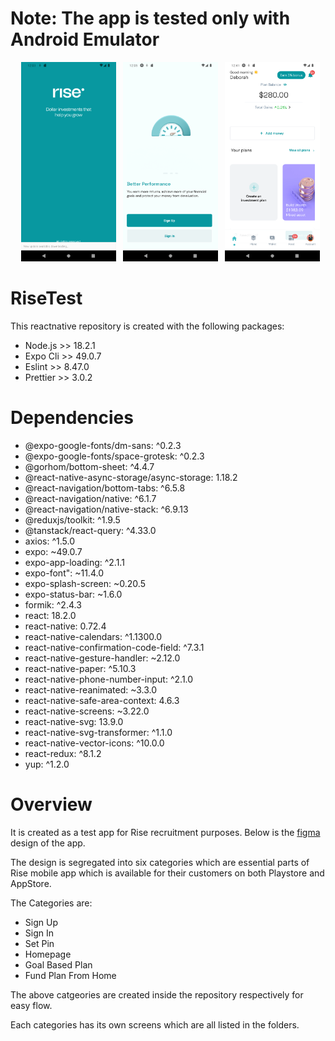<h1>Note: The app is tested only with Android Emulator</h1>

<!-- 
![Screenshot](docs/images/Screenshot_1697713410.png) -->
<!-- 
![Screenshot](docs/images/Screenshot_1697713565.png) -->
<!-- ![Screenshot](docs/images/Screenshot_1697715690.png) -->


<p align="center" >
&nbsp;
<img src="docs/images/Screenshot_1.png"  width="30%" 
     height="auto"  alt="Screenshot 1"/>
&nbsp;
<img src="docs/images/Screenshot_2.png" width="30%"  height="auto"  alt="Screenshot 2"   />
&nbsp;
<img src="docs/images/Screenshot_3.png"  width="30%" 
     height="auto" alt="Screenshot 3" />
</p>


# RiseTest
This reactnative repository is created with the following packages:

- Node.js >> 18.2.1
-  Expo Cli >> 49.0.7
-   Eslint >> 8.47.0
-   Prettier >> 3.0.2

# Dependencies
- @expo-google-fonts/dm-sans: ^0.2.3 
- @expo-google-fonts/space-grotesk: ^0.2.3
-  @gorhom/bottom-sheet: ^4.4.7
 - @react-native-async-storage/async-storage: 1.18.2
 - @react-navigation/bottom-tabs: ^6.5.8
- @react-navigation/native: ^6.1.7
- @react-navigation/native-stack: ^6.9.13
- @reduxjs/toolkit: ^1.9.5
 - @tanstack/react-query: ^4.33.0
-  axios: ^1.5.0
-  expo: ~49.0.7
 - expo-app-loading: ^2.1.1
- expo-font": ~11.4.0
-  expo-splash-screen: ~0.20.5
-  expo-status-bar: ~1.6.0
-  formik: ^2.4.3
-  react: 18.2.0
-  react-native: 0.72.4
-  react-native-calendars: ^1.1300.0
-   react-native-confirmation-code-field: ^7.3.1
-  react-native-gesture-handler: ~2.12.0
-   react-native-paper: ^5.10.3
 -  react-native-phone-number-input: ^2.1.0
-   react-native-reanimated: ~3.3.0
- react-native-safe-area-context: 4.6.3
- react-native-screens: ~3.22.0
- react-native-svg: 13.9.0
- react-native-svg-transformer: ^1.1.0
 - react-native-vector-icons: ^10.0.0
 - react-redux: ^8.1.2
 - yup: ^1.2.0

# Overview

It is created as a test app for Rise recruitment purposes. Below is the <a href="https://www.figma.com/file/QSqLkRsYd3b9VhJ4CfWuqD/React-Native-Test-from-Rise?type=design&node-id=0-1&mode=design">figma</a>  design of the app.

The design is segregated into six categories which are essential parts of Rise mobile app which is available for their customers on both Playstore and AppStore.

 The Categories are:
-  Sign Up
-  Sign In
-  Set Pin
-  Homepage
-  Goal Based Plan
-  Fund Plan From Home


The above catgeories are created inside the repository respectively for easy flow.

Each categories has its own screens which are all listed in the folders.



